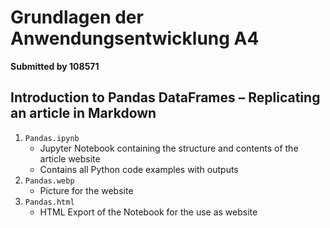 # **Grundlagen der Anwendungsentwicklung A4**
**Submitted by 108571**

## Introduction to Pandas DataFrames – Replicating an article in Markdown

1. `Pandas.ipynb`
    * Jupyter Notebook containing the structure and contents of the article website
    * Contains all Python code examples with outputs
2. `Pandas.webp`
    * Picture for the website
3. `Pandas.html`
    * HTML Export of the Notebook for the use as website
